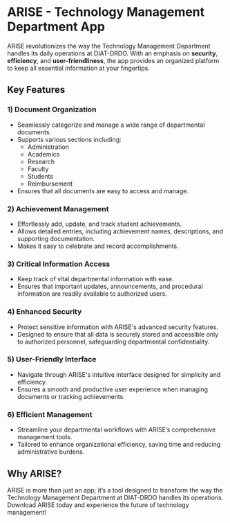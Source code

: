 # ARISE - Technology Management Department App

ARISE revolutionizes the way the Technology Management Department handles its daily operations at DIAT-DRDO. With an emphasis on **security**, **efficiency**, and **user-friendliness**, the app provides an organized platform to keep all essential information at your fingertips.

## Key Features

### 1) **Document Organization**
- Seamlessly categorize and manage a wide range of departmental documents.
- Supports various sections including:
  - Administration
  - Academics
  - Research
  - Faculty
  - Students
  - Reimbursement
- Ensures that all documents are easy to access and manage.

### 2) **Achievement Management**
- Effortlessly add, update, and track student achievements.
- Allows detailed entries, including achievement names, descriptions, and supporting documentation.
- Makes it easy to celebrate and record accomplishments.

### 3) **Critical Information Access**
- Keep track of vital departmental information with ease.
- Ensures that important updates, announcements, and procedural information are readily available to authorized users.

### 4) **Enhanced Security**
- Protect sensitive information with ARISE's advanced security features.
- Designed to ensure that all data is securely stored and accessible only to authorized personnel, safeguarding departmental confidentiality.

### 5) **User-Friendly Interface**
- Navigate through ARISE's intuitive interface designed for simplicity and efficiency.
- Ensures a smooth and productive user experience when managing documents or tracking achievements.

### 6) **Efficient Management**
- Streamline your departmental workflows with ARISE’s comprehensive management tools.
- Tailored to enhance organizational efficiency, saving time and reducing administrative burdens.

## Why ARISE?

ARISE is more than just an app; it’s a tool designed to transform the way the Technology Management Department at DIAT-DRDO handles its operations. Download ARISE today and experience the future of technology management!

